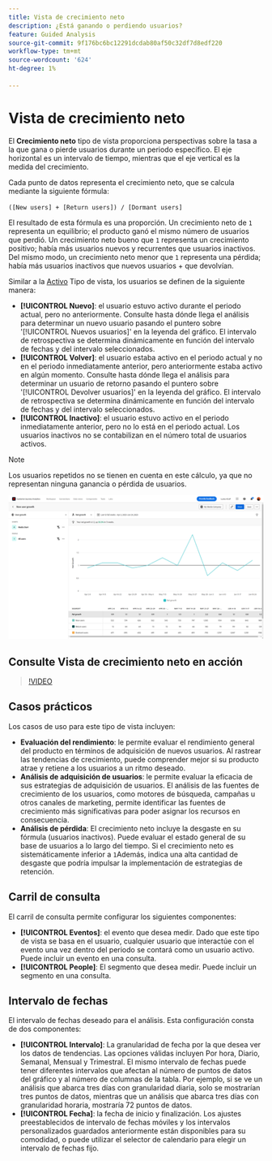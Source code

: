 ```yaml
---
title: Vista de crecimiento neto
description: ¿Está ganando o perdiendo usuarios?
feature: Guided Analysis
source-git-commit: 9f176bc6bc12291dcdab80af50c32df7d8edf220
workflow-type: tm+mt
source-wordcount: '624'
ht-degree: 1%

---
```


# Vista de crecimiento neto

El **Crecimiento neto** tipo de vista proporciona perspectivas sobre la tasa a la que gana o pierde usuarios durante un periodo específico. El eje horizontal es un intervalo de tiempo, mientras que el eje vertical es la medida del crecimiento.

Cada punto de datos representa el crecimiento neto, que se calcula mediante la siguiente fórmula:

`([New users] + [Return users]) / [Dormant users]`

El resultado de esta fórmula es una proporción. Un crecimiento neto de `1` representa un equilibrio; el producto ganó el mismo número de usuarios que perdió. Un crecimiento neto bueno que `1` representa un crecimiento positivo; había más usuarios nuevos y recurrentes que usuarios inactivos. Del mismo modo, un crecimiento neto menor que `1` representa una pérdida; había más usuarios inactivos que nuevos usuarios + que devolvían.

Similar a la [Activo](active.md) Tipo de vista, los usuarios se definen de la siguiente manera:

* **[!UICONTROL Nuevo]**: el usuario estuvo activo durante el periodo actual, pero no anteriormente. Consulte hasta dónde llega el análisis para determinar un nuevo usuario pasando el puntero sobre &#39;[!UICONTROL Nuevos usuarios]&#39; en la leyenda del gráfico. El intervalo de retrospectiva se determina dinámicamente en función del intervalo de fechas y del intervalo seleccionados.
* **[!UICONTROL Volver]**: el usuario estaba activo en el periodo actual y no en el periodo inmediatamente anterior, pero anteriormente estaba activo en algún momento. Consulte hasta dónde llega el análisis para determinar un usuario de retorno pasando el puntero sobre &#39;[!UICONTROL Devolver usuarios]&#39; en la leyenda del gráfico. El intervalo de retrospectiva se determina dinámicamente en función del intervalo de fechas y del intervalo seleccionados.
* **[!UICONTROL Inactivo]**: el usuario estuvo activo en el periodo inmediatamente anterior, pero no lo está en el periodo actual. Los usuarios inactivos no se contabilizan en el número total de usuarios activos.

>[!NOTE]
>
>Los usuarios repetidos no se tienen en cuenta en este cálculo, ya que no representan ninguna ganancia o pérdida de usuarios.

![Crecimiento neto](../assets/net-growth.png)

## Consulte Vista de crecimiento neto en acción

>[!VIDEO](https://video.tv.adobe.com/v/3421664/?learn=on)

## Casos prácticos

Los casos de uso para este tipo de vista incluyen:

* **Evaluación del rendimiento**: le permite evaluar el rendimiento general del producto en términos de adquisición de nuevos usuarios. Al rastrear las tendencias de crecimiento, puede comprender mejor si su producto atrae y retiene a los usuarios a un ritmo deseado.
* **Análisis de adquisición de usuarios**: le permite evaluar la eficacia de sus estrategias de adquisición de usuarios. El análisis de las fuentes de crecimiento de los usuarios, como motores de búsqueda, campañas u otros canales de marketing, permite identificar las fuentes de crecimiento más significativas para poder asignar los recursos en consecuencia.
* **Análisis de pérdida**: El crecimiento neto incluye la desgaste en su fórmula (usuarios inactivos). Puede evaluar el estado general de su base de usuarios a lo largo del tiempo. Si el crecimiento neto es sistemáticamente inferior a `1`Además, indica una alta cantidad de desgaste que podría impulsar la implementación de estrategias de retención.

## Carril de consulta

El carril de consulta permite configurar los siguientes componentes:

* **[!UICONTROL Eventos]**: el evento que desea medir. Dado que este tipo de vista se basa en el usuario, cualquier usuario que interactúe con el evento una vez dentro del periodo se contará como un usuario activo. Puede incluir un evento en una consulta.
* **[!UICONTROL People]**: El segmento que desea medir. Puede incluir un segmento en una consulta.

## Intervalo de fechas

El intervalo de fechas deseado para el análisis. Esta configuración consta de dos componentes:

* **[!UICONTROL Intervalo]**: La granularidad de fecha por la que desea ver los datos de tendencias. Las opciones válidas incluyen Por hora, Diario, Semanal, Mensual y Trimestral. El mismo intervalo de fechas puede tener diferentes intervalos que afectan al número de puntos de datos del gráfico y al número de columnas de la tabla. Por ejemplo, si se ve un análisis que abarca tres días con granularidad diaria, solo se mostrarían tres puntos de datos, mientras que un análisis que abarca tres días con granularidad horaria, mostraría 72 puntos de datos.
* **[!UICONTROL Fecha]**: la fecha de inicio y finalización. Los ajustes preestablecidos de intervalo de fechas móviles y los intervalos personalizados guardados anteriormente están disponibles para su comodidad, o puede utilizar el selector de calendario para elegir un intervalo de fechas fijo.
